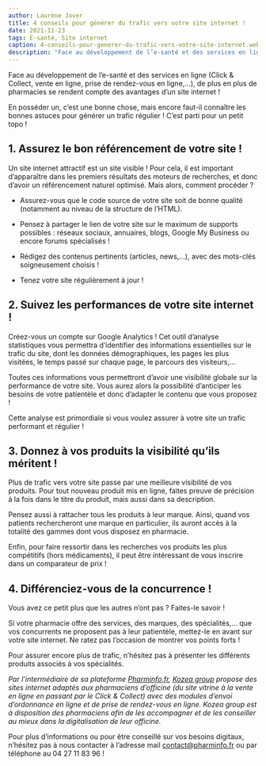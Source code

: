 ```yaml
---
author: Laurène Jover
title: 4 conseils pour générer du trafic vers votre site internet !
date: 2021-11-23
tags: E-santé, Site internet
caption: 4-conseils-pour-generer-du-trafic-vers-votre-site-internet.webp
description: "Face au développement de l’e-santé et des services en ligne (Click & Collect, vente en ligne, prise de rendez-vous en ligne,…), de plus en plus de pharmacies se rendent compte des avantages d’un site internet !"
---
```


Face au développement de l’e-santé et des services en ligne (Click & Collect, vente en ligne, prise de rendez-vous en ligne,…), de plus en plus de pharmacies se rendent compte des avantages d’un site internet !

En posséder un, c’est une bonne chose, mais encore faut-il connaître les bonnes astuces pour générer un trafic régulier ! C’est parti pour un petit topo !

## 1. Assurez le bon référencement de votre site !

Un site internet attractif est un site visible ! Pour cela, il est important d’apparaître dans les premiers résultats des moteurs de recherches, et donc d’avoir un référencement naturel optimisé. Mais alors, comment procéder ?

- Assurez-vous que le code source de votre site soit de bonne qualité (notamment au niveau de la structure de l’HTML).

- Pensez à partager le lien de votre site sur le maximum de supports possibles : réseaux sociaux, annuaires, blogs, Google My Business ou encore forums spécialisés !

- Rédigez des contenus pertinents (articles, news,…), avec des mots-clés soigneusement choisis !

- Tenez votre site régulièrement à jour !

## 2. Suivez les performances de votre site internet !

Créez-vous un compte sur Google Analytics ! Cet outil d’analyse statistiques vous permettra d’identifier des informations essentielles sur le trafic du site, dont les données démographiques, les pages les plus visitées, le temps passé sur chaque page, le parcours des visiteurs,…

Toutes ces informations vous permettront d’avoir une visibilité globale sur la performance de votre site. Vous aurez alors la possibilité d’anticiper les besoins de votre patientèle et donc d’adapter le contenu que vous proposez !

Cette analyse est primordiale si vous voulez assurer à votre site un trafic performant et régulier !

## 3. Donnez à vos produits la visibilité qu’ils méritent !

Plus de trafic vers votre site passe par une meilleure visibilité de vos produits. Pour tout nouveau produit mis en ligne, faites preuve de précision à la fois dans le titre du produit, mais aussi dans sa description.

Pensez aussi à rattacher tous les produits à leur marque. Ainsi, quand vos patients rechercheront une marque en particulier, ils auront accès à la totalité des gammes dont vous disposez en pharmacie.

Enfin, pour faire ressortir dans les recherches vos produits les plus compétitifs (hors médicaments), il peut être intéressant de vous inscrire dans un comparateur de prix !

## 4. Différenciez-vous de la concurrence !

Vous avez ce petit plus que les autres n’ont pas ? Faites-le savoir !

Si votre pharmacie offre des services, des marques, des spécialités,… que vos concurrents ne proposent pas à leur patientèle, mettez-le en avant sur votre site internet. Ne ratez pas l’occasion de montrer vos points forts !

Pour assurer encore plus de trafic, n’hésitez pas à présenter les différents produits associés à vos spécialités.

_Par l’intermédiaire de sa plateforme_ [_Pharminfo.fr_](https://www.pharminfo.fr/)_,_ [_Kozea group_](https://kozea.fr/) _propose des sites internet adaptés aux pharmaciens d’officine (du site vitrine à la vente en ligne en passant par le Click & Collect) avec des modules d’envoi d’ordonnance en ligne et de prise de rendez-vous en ligne. Kozea group est à disposition des pharmaciens afin de les accompagner et de les conseiller au mieux dans la digitalisation de leur officine._

Pour plus d’informations ou pour être conseillé sur vos besoins digitaux, n’hésitez pas à nous contacter à l’adresse mail contact@pharminfo.fr ou par téléphone au 04 27 11 83 96 !
